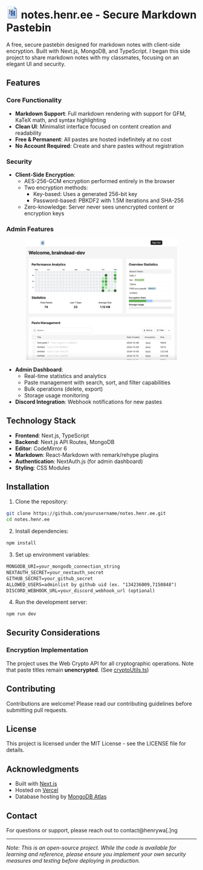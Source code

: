 # <img src="public/icon-192.png" alt="Icon" height="32"/> notes.henr.ee - Secure Markdown Pastebin

A free, secure pastebin designed for markdown notes with client-side encryption. Built with Next.js, MongoDB, and TypeScript. I began this side project to share markdown notes with my classmates, focusing on an elegant UI and security.

## Features

### Core Functionality
- **Markdown Support**: Full markdown rendering with support for GFM, KaTeX math, and syntax highlighting
- **Clean UI**: Minimalist interface focused on content creation and readability
- **Free & Permanent**: All pastes are hosted indefinitely at no cost
- **No Account Required**: Create and share pastes without registration

### Security
- **Client-Side Encryption**: 
  - AES-256-GCM encryption performed entirely in the browser
  - Two encryption methods:
    - Key-based: Uses a generated 256-bit key
    - Password-based: PBKDF2 with 1.5M iterations and SHA-256
  - Zero-knowledge: Server never sees unencrypted content or encryption keys

### Admin Features
<div align="center">
<img src="public/admin-dash.png" alt="Admin Dashboard" width="400"/>
</div>

- **Admin Dashboard**:
  - Real-time statistics and analytics
  - Paste management with search, sort, and filter capabilities
  - Bulk operations (delete, export)
  - Storage usage monitoring
- **Discord Integration**: Webhook notifications for new pastes

## Technology Stack

- **Frontend**: Next.js, TypeScript
- **Backend**: Next.js API Routes, MongoDB
- **Editor**: CodeMirror 6
- **Markdown**: React-Markdown with remark/rehype plugins
- **Authentication**: NextAuth.js (for admin dashboard)
- **Styling**: CSS Modules

## Installation

1. Clone the repository:
```bash
git clone https://github.com/yourusername/notes.henr.ee.git
cd notes.henr.ee
```

2. Install dependencies:
```bash
npm install
```

3. Set up environment variables:
```env
MONGODB_URI=your_mongodb_connection_string
NEXTAUTH_SECRET=your_nextauth_secret
GITHUB_SECRET=your_github_secret
ALLOWED_USERS=adminlist by github uid (ex. "134236009,7150848")
DISCORD_WEBHOOK_URL=your_discord_webhook_url (optional)
```

4. Run the development server:
```bash
npm run dev
``` 

## Security Considerations

### Encryption Implementation
The project uses the Web Crypto API for all cryptographic operations. Note that paste titles remain **unencrypted**.
(See [cryptoUtils.ts](utils/cryptoUtils.ts))

## Contributing

Contributions are welcome! Please read our contributing guidelines before submitting pull requests.

## License

This project is licensed under the MIT License - see the LICENSE file for details.

## Acknowledgments

- Built with [Next.js](https://nextjs.org)
- Hosted on [Vercel](https://vercel.com)
- Database hosting by [MongoDB Atlas](https://www.mongodb.com/atlas)

## Contact

For questions or support, please reach out to contact@henrywa[.]ng

---

*Note: This is an open-source project. While the code is available for learning and reference, please ensure you implement your own security measures and testing before deploying in production.*
